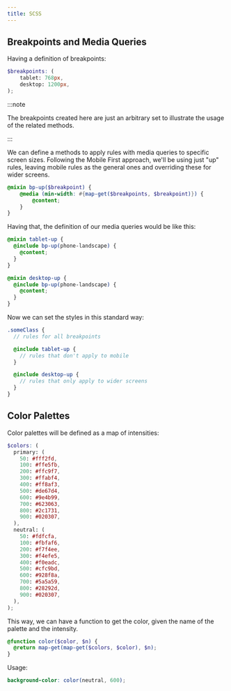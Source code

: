 ```yaml
---
title: SCSS
---
```


## Breakpoints and Media Queries

Having a definition of breakpoints:
```scss
$breakpoints: (
    tablet: 768px,
    desktop: 1200px,
);
```
:::note

The breakpoints created here are just an arbitrary set to illustrate the usage of the related methods.

:::

We can define a methods to apply rules with media queries to specific screen sizes.
Following the Mobile First approach, we'll be using just "up" rules, leaving mobile rules as the general ones and overriding these for wider screens.

```scss
@mixin bp-up($breakpoint) {
    @media (min-width: #{map-get($breakpoints, $breakpoint)}) {
        @content;
    }
}
```

Having that, the definition of our media queries would be like this:
```scss
@mixin tablet-up {
  @include bp-up(phone-landscape) {
    @content;
  }
}

@mixin desktop-up {
  @include bp-up(phone-landscape) {
    @content;
  }
}
```

Now we can set the styles in this standard way: 
```scss
.someClass {
  // rules for all breakpoints

  @include tablet-up {
    // rules that don't apply to mobile
  }

  @include desktop-up {
    // rules that only apply to wider screens
  }
}
```

## Color Palettes

Color palettes will be defined as a map of intensities:

```scss
$colors: (
  primary: (
    50: #fff2fd,
    100: #ffe5fb,
    200: #ffc9f7,
    300: #ffabf4,
    400: #ff8af3,
    500: #de67d4,
    600: #9e4b99,
    700: #623063,
    800: #2c1731,
    900: #020307,
  ),
  neutral: (
    50: #fdfcfa,
    100: #fbfaf6,
    200: #f7f4ee,
    300: #f4efe5,
    400: #f0eadc,
    500: #cfc9bd,
    600: #928f8a,
    700: #5a5a59,
    800: #28292d,
    900: #020307,
  ),
);
```

This way, we can have a function to get the color, given the name of the palette and the intensity.
```scss
@function color($color, $n) {
  @return map-get(map-get($colors, $color), $n);
}
```

Usage:
```scss
background-color: color(neutral, 600);
```
